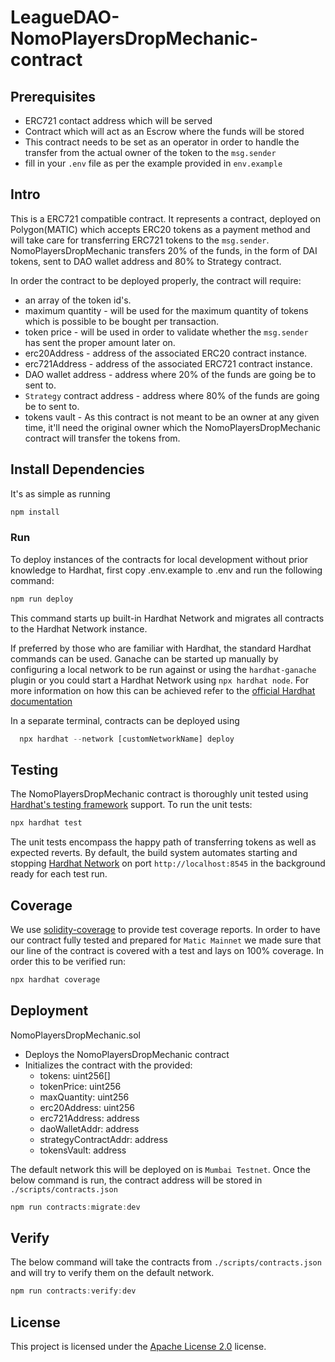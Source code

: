 # LeagueDAO-NomoPlayersDropMechanic-contract

## Prerequisites
* ERC721 contact address which will be served
* Contract which will act as an Escrow where the funds will be stored
* This contract needs to be set as an operator in order to handle the transfer from the actual owner of the token to the `msg.sender`
* fill in your `.env` file as per the example provided in `env.example`

## Intro
This is a ERC721 compatible contract. It represents a contract, deployed on Polygon(MATIC) which accepts ERC20 tokens as a payment method and will take care for transferring ERC721 tokens to the `msg.sender`. NomoPlayersDropMechanic transfers 20% of the funds, in the form of DAI tokens, sent to DAO wallet address and 80% to Strategy contract.

In order the contract to be deployed properly, the contract will require:
* an array of the token id's.
* maximum quantity - will be used for the maximum quantity of tokens which is possible to be bought per transaction.
* token price - will be used in order to validate whether the `msg.sender` has sent the proper amount later on.
* erc20Address - address of the associated ERC20 contract instance.
* erc721Address - address of the associated ERC721 contract instance.
* DAO wallet address - address where 20% of the funds are going be to sent to.
* `Strategy` contract address - address where 80% of the funds are going be to sent to.
* tokens vault - As this contract is not meant to be an owner at any given time, it'll need the original owner which the NomoPlayersDropMechanic contract will transfer the tokens from.

## Install Dependencies
It's as simple as running 
```javascript
npm install
```
### Run
To deploy instances of the contracts for local development without prior knowledge to Hardhat, first copy .env.example to .env and run the following command:
```javascript
npm run deploy
```

This command starts up built-in Hardhat Network and migrates all contracts to the Hardhat Network instance.

If preferred by those who are familiar with Hardhat, the standard Hardhat commands can be used. Ganache can be started up manually by configuring a local network to be run against or using the `hardhat-ganache` plugin or you could start a Hardhat Network using `npx hardhat node`. For more information on how this can be achieved refer to the [official Hardhat documentation](https://hardhat.org/guides/ganache-tests.html#running-tests-with-ganache)

In a separate terminal, contracts can be deployed using
```javascript
  npx hardhat --network [customNetworkName] deploy
```

## Testing
The NomoPlayersDropMechanic contract is thoroughly unit tested using 
[Hardhat's testing framework](https://hardhat.org/tutorial/testing-contracts.html#_5-testing-contracts) 
support.
To run the unit tests:
```javascript
npx hardhat test
```
The unit tests encompass the happy path of transferring tokens as well as expected reverts.
By default, the build system automates starting and stopping 
[Hardhat Network](https://hardhat.org/hardhat-network/#hardhat-network) on port `http://localhost:8545` in
the background ready for each test run.

## Coverage 
We use [solidity-coverage](https://github.com/sc-forks/solidity-coverage) to 
provide test coverage reports. 
In order to have our contract fully tested and prepared for `Matic Mainnet` we made sure that our line of the contract is covered with a test and lays on 100% coverage. In order this to be verified run: 
```javascript
npx hardhat coverage
``` 

## Deployment
NomoPlayersDropMechanic.sol
* Deploys the NomoPlayersDropMechanic contract
* Initializes the contract with the provided:  
    - tokens: uint256[]
    - tokenPrice: uint256
    - maxQuantity: uint256
    - erc20Address: uint256
    - erc721Address: address
    - daoWalletAddr: address
    - strategyContractAddr: address
    - tokensVault: address

The default network this will be deployed on is `Mumbai Testnet`. Once the below command is run, the contract address will be stored in `./scripts/contracts.json`

```javascript
npm run contracts:migrate:dev
```

## Verify
The below command will take the contracts from `./scripts/contracts.json` and will try to verify them on the default network.
```javascript
npm run contracts:verify:dev
``` 

## License
This project is licensed under the [Apache License 2.0](./LICENCE) license.

